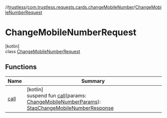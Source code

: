 //[trustless](../../../index.md)/[com.trustless.requests.cards.changeMobileNumber](../index.md)/[ChangeMobileNumberRequest](index.md)

# ChangeMobileNumberRequest

[kotlin]\
class [ChangeMobileNumberRequest](index.md)

## Functions

| Name | Summary |
|---|---|
| [call](call.md) | [kotlin]<br>suspend fun [call](call.md)(params: [ChangeMobileNumberParams](../-change-mobile-number-params/index.md)): [StaqChangeMobileNumberResponse](../../com.trustless.requests.cards/-staq-change-mobile-number-response/index.md) |
